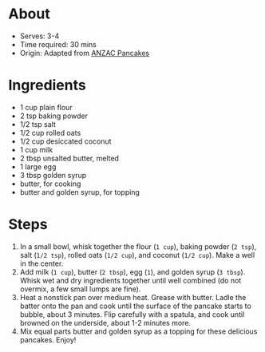 # About
* Serves: 3-4
* Time required: 30 mins
* Origin: Adapted from [ANZAC Pancakes](https://amcarmenskitchen.com/2014/04/25/anzac-pancakes/)

# Ingredients
* 1 cup plain flour
* 2 tsp baking powder
* 1/2 tsp salt
* 1/2 cup rolled oats
* 1/2 cup desiccated coconut
* 1 cup milk
* 2 tbsp unsalted butter, melted
* 1 large egg
* 3 tbsp golden syrup
* butter, for cooking
* butter and golden syrup, for topping

# Steps
1. In a small bowl, whisk together the flour (`1 cup`), baking powder (`2 tsp`), salt (`1/2 tsp`), rolled oats (`1/2 cup`), and coconut (`1/2 cup`). Make a well in the center.
1. Add milk (`1 cup`), butter (`2 tbsp`), egg (`1`), and golden syrup (`3 tbsp`). Whisk wet and dry ingredients together until well combined (do not overmix, a few small lumps are fine).
1. Heat a nonstick pan over medium heat. Grease with butter. Ladle the batter onto the pan and cook until the surface of the pancake starts to bubble, about 3 minutes. Flip carefully with a spatula, and cook until browned on the underside, about 1-2 minutes more.
1. Mix equal parts butter and golden syrup as a topping for these delicious pancakes. Enjoy!
